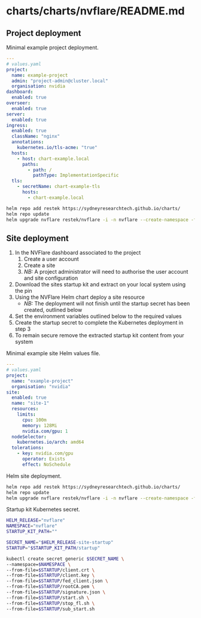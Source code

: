 # charts/charts/nvflare/README.md

## Project deployment

Minimal example project deployment.

```yaml
---
# values.yaml
project:
  name: example-project
  admin: "project-admin@cluster.local"
  organisation: nvidia
dashboard:
  enabled: true
overseer:
  enabled: true
server:
  enabled: true
ingress:
  enabled: true
  className: "nginx"
  annotations:
    kubernetes.io/tls-acme: "true"
  hosts:
    - host: chart-example.local
      paths:
        - path: /
          pathType: ImplementationSpecific
  tls:
    - secretName: chart-example-tls
      hosts:
        - chart-example.local
```

```bash
helm repo add restek https://sydneyresearchtech.github.io/charts/
helm repo update
helm upgrade nvflare restek/nvflare -i -n nvflare --create-namespace -f values.yaml
```

## Site deployment

1. In the NVFlare dashboard associated to the project
   1. Create a user account
   2. Create a site
   3. *NB:* A project administrator will need to authorise the user account and site configuration
2. Download the sites startup kit and extract on your local system using the pin
3. Using the NVFlare Helm chart deploy a site resource
   * *NB:* The deployment will not finish until the startup secret has been created, outlined below
4. Set the environment variables outlined below to the required values
5. Create the startup secret to complete the Kubernetes deployment in step 3
6. To remain secure remove the extracted startup kit content from your system

Minimal example site Helm values file.

```yaml
---
# values.yaml
project:
  name: "example-project"
  organisation: "nvidia"
site:
  enabled: true
  name: "site-1"
  resources:
    limits:
      cpu: 100m
      memory: 128Mi
      nvidia.com/gpu: 1
  nodeSelector:
    kubernetes.io/arch: amd64
  tolerations:
    - key: nvidia.com/gpu
      operator: Exists
      effect: NoSchedule
```

Helm site deployment.

```bash
helm repo add restek https://sydneyresearchtech.github.io/charts/
helm repo update
helm upgrade nvflare restek/nvflare -i -n nvflare --create-namespace -f values.yaml
```

Startup kit Kubernetes secret.

```bash
HELM_RELEASE="nvflare"
NAMESPACE="nvflare"
STARTUP_KIT_PATH=""

SECRET_NAME="$HELM_RELEASE-site-startup"
STARTUP="$STARTUP_KIT_PATH/startup"

kubectl create secret generic $SECRET_NAME \
--namespace=$NAMESPACE \
--from-file=$STARTUP/client.crt \
--from-file=$STARTUP/client.key \
--from-file=$STARTUP/fed_client.json \
--from-file=$STARTUP/rootCA.pem \
--from-file=$STARTUP/signature.json \
--from-file=$STARTUP/start.sh \
--from-file=$STARTUP/stop_fl.sh \
--from-file=$STARTUP/sub_start.sh
```
